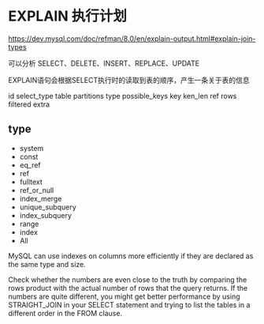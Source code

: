 # EXPLAIN 执行计划

https://dev.mysql.com/doc/refman/8.0/en/explain-output.html#explain-join-types

可以分析 SELECT、DELETE、INSERT、REPLACE、UPDATE

EXPLAIN语句会根据SELECT执行时的读取到表的顺序，产生一条关于表的信息

id select_type table partitions type possible_keys key ken_len ref rows filtered extra

## type

- system
- const
- eq_ref
- ref
- fulltext
- ref_or_null
- index_merge
- unique_subquery
- index_subquery
- range
- index
- All

MySQL can use indexes on columns more efficiently if they are declared as the same type and size. 

Check whether the numbers are even close to the truth by comparing the rows product with the actual number of rows that the query returns. If the numbers are quite different, you might get better performance by using STRAIGHT_JOIN in your SELECT statement and trying to list the tables in a different order in the FROM clause.